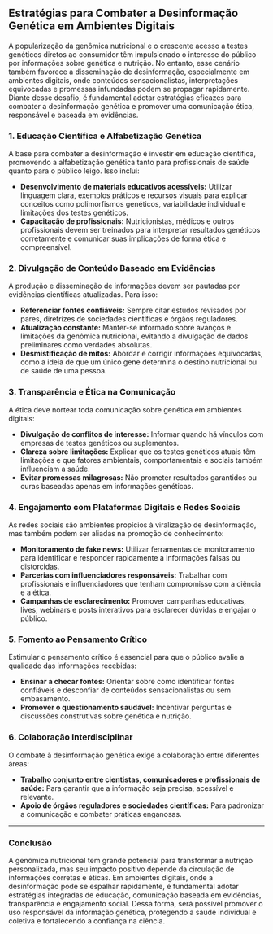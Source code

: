 
## Estratégias para Combater a Desinformação Genética em Ambientes Digitais

A popularização da genômica nutricional e o crescente acesso a testes genéticos diretos ao consumidor têm impulsionado o interesse do público por informações sobre genética e nutrição. No entanto, esse cenário também favorece a disseminação de desinformação, especialmente em ambientes digitais, onde conteúdos sensacionalistas, interpretações equivocadas e promessas infundadas podem se propagar rapidamente. Diante desse desafio, é fundamental adotar estratégias eficazes para combater a desinformação genética e promover uma comunicação ética, responsável e baseada em evidências.

### 1. **Educação Científica e Alfabetização Genética**

A base para combater a desinformação é investir em educação científica, promovendo a alfabetização genética tanto para profissionais de saúde quanto para o público leigo. Isso inclui:

- **Desenvolvimento de materiais educativos acessíveis:** Utilizar linguagem clara, exemplos práticos e recursos visuais para explicar conceitos como polimorfismos genéticos, variabilidade individual e limitações dos testes genéticos.
- **Capacitação de profissionais:** Nutricionistas, médicos e outros profissionais devem ser treinados para interpretar resultados genéticos corretamente e comunicar suas implicações de forma ética e compreensível.

### 2. **Divulgação de Conteúdo Baseado em Evidências**

A produção e disseminação de informações devem ser pautadas por evidências científicas atualizadas. Para isso:

- **Referenciar fontes confiáveis:** Sempre citar estudos revisados por pares, diretrizes de sociedades científicas e órgãos reguladores.
- **Atualização constante:** Manter-se informado sobre avanços e limitações da genômica nutricional, evitando a divulgação de dados preliminares como verdades absolutas.
- **Desmistificação de mitos:** Abordar e corrigir informações equivocadas, como a ideia de que um único gene determina o destino nutricional ou de saúde de uma pessoa.

### 3. **Transparência e Ética na Comunicação**

A ética deve nortear toda comunicação sobre genética em ambientes digitais:

- **Divulgação de conflitos de interesse:** Informar quando há vínculos com empresas de testes genéticos ou suplementos.
- **Clareza sobre limitações:** Explicar que os testes genéticos atuais têm limitações e que fatores ambientais, comportamentais e sociais também influenciam a saúde.
- **Evitar promessas milagrosas:** Não prometer resultados garantidos ou curas baseadas apenas em informações genéticas.

### 4. **Engajamento com Plataformas Digitais e Redes Sociais**

As redes sociais são ambientes propícios à viralização de desinformação, mas também podem ser aliadas na promoção de conhecimento:

- **Monitoramento de fake news:** Utilizar ferramentas de monitoramento para identificar e responder rapidamente a informações falsas ou distorcidas.
- **Parcerias com influenciadores responsáveis:** Trabalhar com profissionais e influenciadores que tenham compromisso com a ciência e a ética.
- **Campanhas de esclarecimento:** Promover campanhas educativas, lives, webinars e posts interativos para esclarecer dúvidas e engajar o público.

### 5. **Fomento ao Pensamento Crítico**

Estimular o pensamento crítico é essencial para que o público avalie a qualidade das informações recebidas:

- **Ensinar a checar fontes:** Orientar sobre como identificar fontes confiáveis e desconfiar de conteúdos sensacionalistas ou sem embasamento.
- **Promover o questionamento saudável:** Incentivar perguntas e discussões construtivas sobre genética e nutrição.

### 6. **Colaboração Interdisciplinar**

O combate à desinformação genética exige a colaboração entre diferentes áreas:

- **Trabalho conjunto entre cientistas, comunicadores e profissionais de saúde:** Para garantir que a informação seja precisa, acessível e relevante.
- **Apoio de órgãos reguladores e sociedades científicas:** Para padronizar a comunicação e combater práticas enganosas.

---

### **Conclusão**

A genômica nutricional tem grande potencial para transformar a nutrição personalizada, mas seu impacto positivo depende da circulação de informações corretas e éticas. Em ambientes digitais, onde a desinformação pode se espalhar rapidamente, é fundamental adotar estratégias integradas de educação, comunicação baseada em evidências, transparência e engajamento social. Dessa forma, será possível promover o uso responsável da informação genética, protegendo a saúde individual e coletiva e fortalecendo a confiança na ciência.
```

